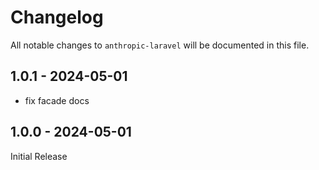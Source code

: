# Changelog

All notable changes to `anthropic-laravel` will be documented in this file.

## 1.0.1 - 2024-05-01

- fix facade docs

## 1.0.0 - 2024-05-01

Initial Release
